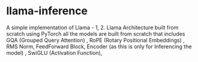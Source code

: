 # llama-inference
A simple implementation of Llama - 1, 2. Llama Architecture built from scratch using PyTorch all the models are built from scratch that includes GQA (Grouped Query Attention) ,  RoPE (Rotary Positional Embeddings) , RMS Norm, FeedForward Block, Encoder (as this is only for Inferencing the model) , SwiGLU (Activation Function),   
